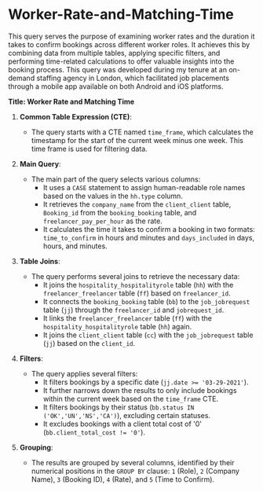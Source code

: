 # Worker-Rate-and-Matching-Time
This query serves the purpose of examining worker rates and the duration it takes to confirm bookings across different worker roles. It achieves this by combining data from multiple tables, applying specific filters, and performing time-related calculations to offer valuable insights into the booking process. 
This query was developed during my tenure at an on-demand staffing agency in London, which facilitated job placements through a mobile app available on both Android and iOS platforms.

**Title: Worker Rate and Matching Time**

1. **Common Table Expression (CTE)**: 
   - The query starts with a CTE named `time_frame`, which calculates the timestamp for the start of the current week minus one week. This time frame is used for filtering data.

2. **Main Query**:
   - The main part of the query selects various columns:
      - It uses a `CASE` statement to assign human-readable role names based on the values in the `hh.type` column.
      - It retrieves the `company_name` from the `client_client` table, `Booking_id` from the `booking_booking` table, and `freelancer_pay_per_hour` as the rate.
      - It calculates the time it takes to confirm a booking in two formats: `time_to_confirm` in hours and minutes and `days_included` in days, hours, and minutes.
   
3. **Table Joins**:
   - The query performs several joins to retrieve the necessary data:
     - It joins the `hospitality_hospitalityrole` table (`hh`) with the `freelancer_freelancer` table (`ff`) based on `freelancer_id`.
     - It connects the `booking_booking` table (`bb`) to the `job_jobrequest` table (`jj`) through the `freelancer_id` and `jobrequest_id`.
     - It links the `freelancer_freelancer` table (`ff`) with the `hospitality_hospitalityrole` table (`hh`) again.
     - It joins the `client_client` table (`cc`) with the `job_jobrequest` table (`jj`) based on the `client_id`.

4. **Filters**:
   - The query applies several filters:
     - It filters bookings by a specific date (`jj.date >= '03-29-2021'`).
     - It further narrows down the results to only include bookings within the current week based on the `time_frame` CTE.
     - It filters bookings by their status (`bb.status IN ('OK','UN','NS','CA')`), excluding certain statuses.
     - It excludes bookings with a client total cost of '0' (`bb.client_total_cost != '0'`).

5. **Grouping**:
   - The results are grouped by several columns, identified by their numerical positions in the `GROUP BY` clause: `1` (Role), `2` (Company Name), `3` (Booking ID), `4` (Rate), and `5` (Time to Confirm).
